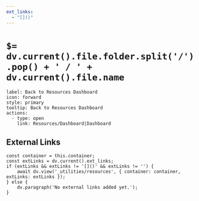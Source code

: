 ```yaml
---
ext_links:
  - "[]()"
---
```


# `$= dv.current().file.folder.split('/').pop() + ' / ' + dv.current().file.name`

```meta-bind-button
label: Back to Resources Dashboard
icon: forward
style: primary
tooltip: Back to Resources Dashboard
actions:
  - type: open
    link: Resources/Dashboard|Dashboard
```

## External Links

```dataviewjs
const container = this.container;
const extLinks = dv.current().ext_links;
if (extLinks && extLinks != '[]()' && extLinks != '') {
	await dv.view('_utilities/resources', { container: container, extLinks: extLinks });
} else {
	dv.paragraph('No external links added yet.');
}
```
